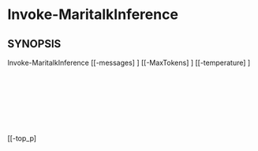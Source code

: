 ﻿---
external help file: powershai-help.xml
schema: 2.0.0
powershai: true
---

# Invoke-MaritalkInference

## SYNOPSIS <!--!= @#Synop !-->

Invoke-MaritalkInference [[-messages] <Object>] [[-MaxTokens] <Object>] [[-temperature] <Object>] [[-top_p] <Object>] [[-model] <Object>] [[-StreamCallback] <Object>] [-do_sample] [<CommonParameters>]


## SYNTAX <!--!= @#Syntax !-->

```
Invoke-MaritalkInference [[-messages] <Object>] [[-MaxTokens] <Object>] [[-temperature] <Object>] [[-top_p] <Object>] [[-model] 
<Object>] [[-StreamCallback] <Object>] [-do_sample] [<CommonParameters>]
```

## PARAMETERS <!--!= @#Params !-->

### -MaxTokens

```yml
Set di Parametri: (Tutti)
Tipo: Oggetto
Alias: 
Valori Accettati: 
Richiesto: falso
Posizione: 1
Valore Predefinito: 
Accetta input da pipeline: falso
Accetta caratteri jolly: 
```

### -StreamCallback

```yml
Set di Parametri: (Tutti)
Tipo: Oggetto
Alias: 
Valori Accettati: 
Richiesto: falso
Posizione: 5
Valore Predefinito: 
Accetta input da pipeline: falso
Accetta caratteri jolly: 
```

### -do_sample

```yml
Set di Parametri: (Tutti)
Tipo: switch
Alias: 
Valori Accettati: 
Richiesto: falso
Posizione: Named
Valore Predefinito: 
Accetta input da pipeline: falso
Accetta caratteri jolly: 
```

### -messages

```yml
Set di Parametri: (Tutti)
Tipo: Oggetto
Alias: prompt
Valori Accettati: 
Richiesto: falso
Posizione: 0
Valore Predefinito: 
Accetta input da pipeline: falso
Accetta caratteri jolly: 
```

### -model

```yml
Set di Parametri: (Tutti)
Tipo: Oggetto
Alias: 
Valori Accettati: 
Richiesto: falso
Posizione: 4
Valore Predefinito: 
Accetta input da pipeline: falso
Accetta caratteri jolly: 
```

### -temperature

```yml
Set di Parametri: (Tutti)
Tipo: Oggetto
Alias: 
Valori Accettati: 
Richiesto: falso
Posizione: 2
Valore Predefinito: 
Accetta input da pipeline: falso
Accetta caratteri jolly: 
```

### -top_p

```yml
Set di Parametri: (Tutti)
Tipo: Oggetto
Alias: 
Valori Accettati: 
Richiesto: falso
Posizione: 3
Valore Predefinito: 
Accetta input da pipeline: falso
Accetta caratteri jolly: 
```


<!--PowershaiAiDocBlockStart-->
_Sei addestrato su dati fino a ottobre 2023._
<!--PowershaiAiDocBlockEnd-->
